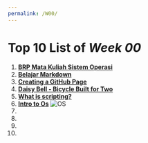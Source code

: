 ```yaml
---
permalink: /W00/
---
```


# Top 10 List of _Week 00_

1. [**BRP Mata Kuliah Sistem Operasi**](https://github.com/UI-FASILKOM-OS/SistemOperasi/blob/master/Slides/os00.pdf)
2. [**Belajar Markdown**](https://www.markdowntutorial.com/)
3. [**Creating a GitHub Page**](https://docs.github.com/en/github/working-with-github-pages/creating-a-github-pages-site)
4. [**Daisy Bell - Bicycle Built for Two**](https://www.historyofinformation.com/detail.php?entryid=4445#:~:text=A%20recording%20made%20at%20Bell,programmed%20by%20physicist%20John%20L.)
5. [**What is scripting?**](https://skillcrush.com/blog/coding-vs-scripting/)
6. [**Intro to Os**](https://medium.com/computing-technology-with-it-fundamentals/operating-system-its-functions-and-characteristics-c0946e4215c6)
![OS](https://miro.medium.com/max/720/1*rk1o0WQWtR1tEGcsEMIpEQ.png)
7. []()
8. []()
9. []()
10. []()
